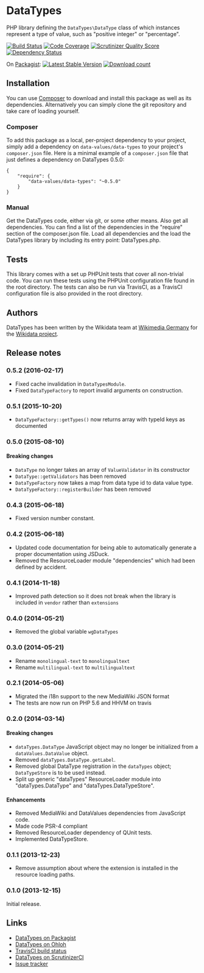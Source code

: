 # DataTypes

PHP library defining the `DataTypes\DataType` class of which instances represent a type of value,
such as "positive integer" or "percentage".

[![Build Status](https://secure.travis-ci.org/wmde/DataTypes.png?branch=master)](http://travis-ci.org/wmde/DataTypes)
[![Code Coverage](https://scrutinizer-ci.com/g/wmde/DataTypes/badges/coverage.png?s=81ca9034e898d0ff2ee603ffdcf07835c9b5f0d3)](https://scrutinizer-ci.com/g/wmde/DataTypes/)
[![Scrutinizer Quality Score](https://scrutinizer-ci.com/g/wmde/DataTypes/badges/quality-score.png?s=2405ce60c089e7454598ae50e235f001b68bd5cb)](https://scrutinizer-ci.com/g/wmde/DataTypes/)
[![Dependency Status](https://www.versioneye.com/php/data-values:data-types/dev-master/badge.png)](https://www.versioneye.com/php/data-values:data-types/dev-master)

On [Packagist](https://packagist.org/packages/data-values/data-types):
[![Latest Stable Version](https://poser.pugx.org/data-values/data-types/version.png)](https://packagist.org/packages/data-values/data-types)
[![Download count](https://poser.pugx.org/data-values/data-types/d/total.png)](https://packagist.org/packages/data-values/data-types)

## Installation

You can use [Composer](http://getcomposer.org/) to download and install
this package as well as its dependencies. Alternatively you can simply clone
the git repository and take care of loading yourself.

### Composer

To add this package as a local, per-project dependency to your project, simply add a
dependency on `data-values/data-types` to your project's `composer.json` file.
Here is a minimal example of a `composer.json` file that just defines a dependency on
DataTypes 0.5.0:

    {
        "require": {
            "data-values/data-types": "~0.5.0"
        }
    }

### Manual

Get the DataTypes code, either via git, or some other means. Also get all dependencies.
You can find a list of the dependencies in the "require" section of the composer.json file.
Load all dependencies and the load the DataTypes library by including its entry point:
DataTypes.php.

## Tests

This library comes with a set up PHPUnit tests that cover all non-trivial code. You can run these
tests using the PHPUnit configuration file found in the root directory. The tests can also be run
via TravisCI, as a TravisCI configuration file is also provided in the root directory.

## Authors

DataTypes has been written by the Wikidata team at [Wikimedia Germany](https://wikimedia.de)
for the [Wikidata project](https://wikidata.org/).

## Release notes

### 0.5.2 (2016-02-17)
* Fixed cache invalidation in `DataTypesModule`.
* Fixed `DataTypeFactory` to report invalid arguments on construction.

### 0.5.1 (2015-10-20)
* `DataTypeFactory::getTypes()` now returns array with typeId keys as documented

### 0.5.0 (2015-08-10)

#### Breaking changes
* `DataType` no longer takes an array of `ValueValidator` in its constructor
* `DataType::getValidators` has been removed
* `DataTypeFactory` now takes a map from data type id to data value type.
* `DataTypeFactory::registerBuilder` has been removed

### 0.4.3 (2015-06-18)

* Fixed version number constant.

### 0.4.2 (2015-06-18)

* Updated code documentation for being able to automatically generate a proper documentation using JSDuck.
* Removed the ResourceLoader module "dependencies" which had been defined by accident.

### 0.4.1 (2014-11-18)

* Improved path detection so it does not break when the library is included in `vendor` rather than `extensions`

### 0.4.0 (2014-05-21)

* Removed the global variable `wgDataTypes`

### 0.3.0 (2014-05-21)

* Rename `monolingual-text` to `monolingualtext`
* Rename `multilingual-text` to `multilingualtext`

### 0.2.1 (2014-05-06)

* Migrated the i18n support to the new MediaWiki JSON format
* The tests are now run on PHP 5.6 and HHVM on travis

### 0.2.0 (2014-03-14)

#### Breaking changes

* `dataTypes.DataType` JavaScript object may no longer be initialized from a `dataValues.DataValue` object.
* Removed `dataTypes.DataType.getLabel`.
* Removed global DataType registration in the `dataTypes` object; `DataTypeStore` is to be used instead.
* Split up generic "dataTypes" ResourceLoader module into "dataTypes.DataType" and "dataTypes.DataTypeStore".

#### Enhancements

* Removed MediaWiki and DataValues dependencies from JavaScript code.
* Made code PSR-4 compliant
* Removed ResourceLoader dependency of QUnit tests.
* Implemented DataTypeStore.

### 0.1.1 (2013-12-23)

* Remove assumption about where the extension is installed in the resource loading paths.

### 0.1.0 (2013-12-15)

Initial release.

## Links

* [DataTypes on Packagist](https://packagist.org/packages/data-values/data-types)
* [DataTypes on Ohloh](https://www.ohloh.net/p/DataTypesPHP)
* [TravisCI build status](https://travis-ci.org/wmde/DataTypes)
* [DataTypes on ScrutinizerCI](https://scrutinizer-ci.com/g/wmde/DataTypes/)
* [Issue tracker](https://phabricator.wikimedia.org/project/view/123/)
